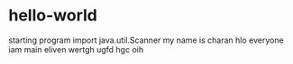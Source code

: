 # hello-world
starting program
import java.util.Scanner
my name is charan
hlo everyone 
iam main
eliven
wertgh
ugfd
hgc
oih
